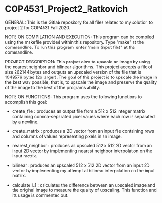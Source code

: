 # COP4531_Project2_Ratkovich

GENERAL:
This is the Gitlab repository for all files related to my solution to project 2 for COP4531 Fall 2020.

NOTE ON COMPILATION AND EXECUTION:
This program can be compiled using the makefile provided within this repository. Type "make" at the commandline.
To run this program: enter "main (input file)" at the commandline.

PROJECT DESCRIPTION:
This project aims to upscale an image by using the nearest neighbor and bilinear algorithms. This project accepts a file of size 262144 bytes and outputs an upscaled version of the file that is 1048576 bytes (2x larger). The goal of this project is to upscale the image in the best way possible, that is, to upscale the image and preserve the quality of the image to the best of the programs ability.

NOTE ON FUNCTIONS:
This program uses the following functions to accomplish this goal:

- create_file : produces an output file from a 512 x 512 integer matrix containing comma-separated pixel values where each row is separated by a newline.

- create_matrix : produces a 2D vector from an input file containing rows and columns of values representing pixels in an image.

- nearest_neighbor : produces an upscaled 512 x 512 2D vector from an input 2D vector by implementing nearest neighbor interpolation on the input matrix.

- bilinear : produces an upscaled 512 x 512 2D vector from an input 2D vector by implementing my attempt at bilinear interpolation on the input matrix.

- calculate_L1 : calculates the difference between an upscaled image and the original image to measure the quality of upscaling. This function and its usage is commented out.



